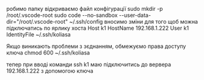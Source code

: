 робимо папку відкриваємо файл конфігурації
sudo mkdir -p /root/.vscode-root
sudo code --no-sandbox --user-data-dir="/root/.vscode-root" ~/.ssh/config
вносимо зміни для того щоб можна підключатись по ярлику хоста
Host k1
HostName 192.168.1.222
User k1
IdentityFile ~/.ssh/koliasa

Якщо виникають проблеми з зєднанням, обмежуємо права доступу ключа
chmod 600 ~/.ssh/koliasa

тепер при вводі команди ssh k1 маю підключитись до вервера 192.168.1.222 з допомогою ключа
